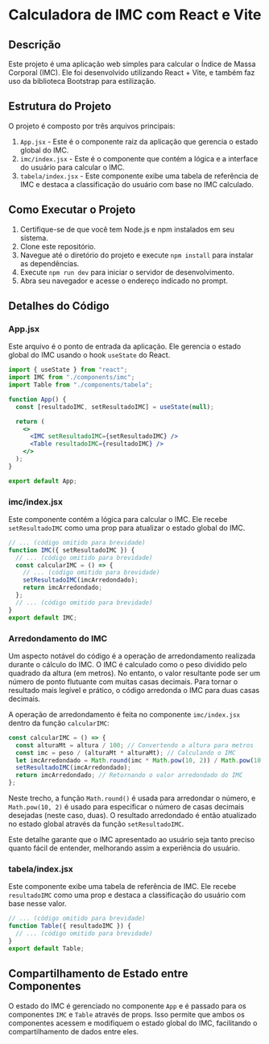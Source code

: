 # Calculadora de IMC com React e Vite

## Descrição

Este projeto é uma aplicação web simples para calcular o Índice de Massa Corporal (IMC). Ele foi desenvolvido utilizando React + Vite, e também faz uso da biblioteca Bootstrap para estilização.

## Estrutura do Projeto

O projeto é composto por três arquivos principais:

1. `App.jsx` - Este é o componente raiz da aplicação que gerencia o estado global do IMC.
2. `imc/index.jsx` - Este é o componente que contém a lógica e a interface do usuário para calcular o IMC.
3. `tabela/index.jsx` - Este componente exibe uma tabela de referência de IMC e destaca a classificação do usuário com base no IMC calculado.

## Como Executar o Projeto

1. Certifique-se de que você tem Node.js e npm instalados em seu sistema.
2. Clone este repositório.
3. Navegue até o diretório do projeto e execute `npm install` para instalar as dependências.
4. Execute `npm run dev` para iniciar o servidor de desenvolvimento.
5. Abra seu navegador e acesse o endereço indicado no prompt.

## Detalhes do Código

### App.jsx

Este arquivo é o ponto de entrada da aplicação. Ele gerencia o estado global do IMC usando o hook `useState` do React.

```jsx
import { useState } from "react";
import IMC from "./components/imc";
import Table from "./components/tabela";

function App() {
  const [resultadoIMC, setResultadoIMC] = useState(null);

  return (
    <>
      <IMC setResultadoIMC={setResultadoIMC} />
      <Table resultadoIMC={resultadoIMC} />
    </>
  );
}

export default App;
```

### imc/index.jsx

Este componente contém a lógica para calcular o IMC. Ele recebe `setResultadoIMC` como uma prop para atualizar o estado global do IMC.

```jsx
// ... (código omitido para brevidade)
function IMC({ setResultadoIMC }) {
  // ... (código omitido para brevidade)
  const calcularIMC = () => {
    // ... (código omitido para brevidade)
    setResultadoIMC(imcArredondado);
    return imcArredondado;
  };
  // ... (código omitido para brevidade)
}
export default IMC;
```
### Arredondamento do IMC

Um aspecto notável do código é a operação de arredondamento realizada durante o cálculo do IMC. O IMC é calculado como o peso dividido pelo quadrado da altura (em metros). No entanto, o valor resultante pode ser um número de ponto flutuante com muitas casas decimais. Para tornar o resultado mais legível e prático, o código arredonda o IMC para duas casas decimais.

A operação de arredondamento é feita no componente `imc/index.jsx` dentro da função `calcularIMC`:

```jsx
const calcularIMC = () => {
  const alturaMt = altura / 100; // Convertendo a altura para metros
  const imc = peso / (alturaMt * alturaMt); // Calculando o IMC
  let imcArredondado = Math.round(imc * Math.pow(10, 2)) / Math.pow(10, 2); // Arredondando o IMC para duas casas decimais
  setResultadoIMC(imcArredondado);
  return imcArredondado; // Retornando o valor arredondado do IMC
};
```

Neste trecho, a função `Math.round()` é usada para arredondar o número, e `Math.pow(10, 2)` é usado para especificar o número de casas decimais desejadas (neste caso, duas). O resultado arredondado é então atualizado no estado global através da função `setResultadoIMC`.

Este detalhe garante que o IMC apresentado ao usuário seja tanto preciso quanto fácil de entender, melhorando assim a experiência do usuário.

### tabela/index.jsx

Este componente exibe uma tabela de referência de IMC. Ele recebe `resultadoIMC` como uma prop e destaca a classificação do usuário com base nesse valor.

```jsx
// ... (código omitido para brevidade)
function Table({ resultadoIMC }) {
  // ... (código omitido para brevidade)
}
export default Table;
```

## Compartilhamento de Estado entre Componentes

O estado do IMC é gerenciado no componente `App` e é passado para os componentes `IMC` e `Table` através de props. Isso permite que ambos os componentes acessem e modifiquem o estado global do IMC, facilitando o compartilhamento de dados entre eles.
